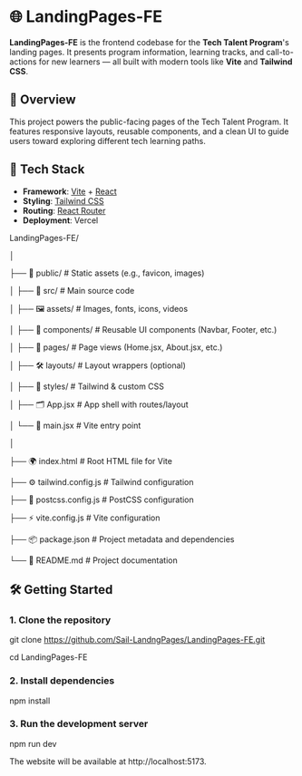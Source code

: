 # 🌐 LandingPages-FE

**LandingPages-FE** is the frontend codebase for the **Tech Talent Program**'s landing pages. It presents program information, learning tracks, and call-to-actions for new learners — all built with modern tools like **Vite** and **Tailwind CSS**.



## 🚀 Overview

This project powers the public-facing pages of the Tech Talent Program. It features responsive layouts, reusable components, and a clean UI to guide users toward exploring different tech learning paths.



## 🧰 Tech Stack

- **Framework**: [Vite](https://vitejs.dev/) + [React](https://reactjs.org/)
- **Styling**: [Tailwind CSS](https://tailwindcss.com/)
- **Routing**: [React Router](https://reactrouter.com/) 
- **Deployment**:  Vercel



LandingPages-FE/

│

├── 📂 public/              # Static assets (e.g., favicon, images)

│
├── 📂 src/                 # Main source code

│   ├── 🖼️ assets/          # Images, fonts, icons, videos

│   ├── 🧩 components/      # Reusable UI components (Navbar, Footer, etc.)

│   ├── 📄 pages/           # Page views (Home.jsx, About.jsx, etc.)

│   ├── 🛠️ layouts/         # Layout wrappers (optional)

│   ├── 🎨 styles/          # Tailwind & custom CSS

│   ├── 🗂️ App.jsx          # App shell with routes/layout

│   └── 🚀 main.jsx         # Vite entry point

│

├── 🌍 index.html           # Root HTML file for Vite

├── ⚙️ tailwind.config.js   # Tailwind configuration

├── 🧰 postcss.config.js    # PostCSS configuration

├── ⚡ vite.config.js       # Vite configuration

├── 📦 package.json         # Project metadata and dependencies

└── 📖 README.md            # Project documentation


## 🛠️ Getting Started

### 1. Clone the repository

git clone https://github.com/Sail-LandngPages/LandingPages-FE.git


cd LandingPages-FE


### 2. Install dependencies

npm install


### 3. Run the development server
npm run dev

The website will be available at http://localhost:5173.


